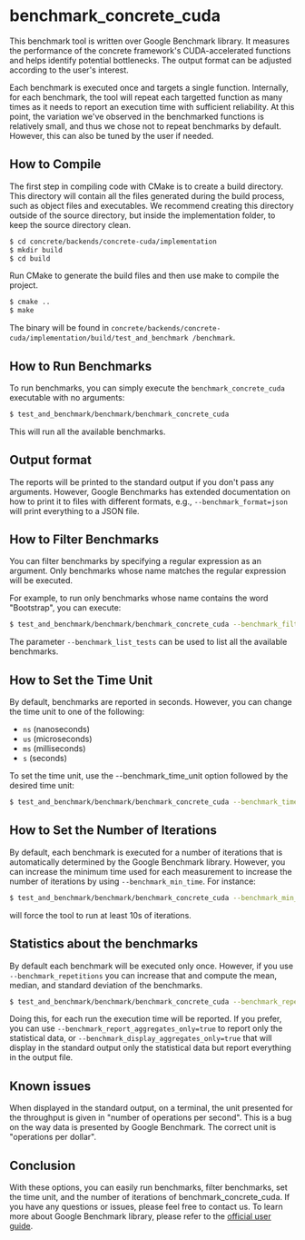 # benchmark_concrete_cuda

This benchmark tool is written over Google Benchmark library. It measures the performance of the concrete framework's CUDA-accelerated functions and helps identify potential bottlenecks. 
The output format can be adjusted according to the user's interest. 

Each benchmark is executed once and targets a single function. Internally, for each benchmark, the tool will repeat each targetted function as many times as it needs to report an execution time with sufficient reliability. At this point, the variation we've observed in the benchmarked functions is relatively small, and thus we chose not to repeat benchmarks by default. However, this can also be tuned by the user if needed.

## How to Compile

The first step in compiling code with CMake is to create a build directory. This directory will 
contain all the files generated during the build process, such as object files and executables. 
We recommend creating this directory outside of the source directory, but inside the 
implementation folder,  to keep the source directory clean.

```bash
$ cd concrete/backends/concrete-cuda/implementation
$ mkdir build
$ cd build
```

Run CMake to generate the build files and then use make to compile the project.

```bash
$ cmake ..
$ make
```

The binary will be found in `concrete/backends/concrete-cuda/implementation/build/test_and_benchmark
/benchmark`.

## How to Run Benchmarks

To run benchmarks, you can simply execute the `benchmark_concrete_cuda` executable with no arguments:

```bash
$ test_and_benchmark/benchmark/benchmark_concrete_cuda
```

This will run all the available benchmarks.

## Output format

The reports will be printed to the standard output if you don't pass any arguments. However, Google Benchmarks has extended documentation on how to print it to files with different formats, e.g., `--benchmark_format=json` will print everything to a JSON file.

## How to Filter Benchmarks

You can filter benchmarks by specifying a regular expression as an argument. Only benchmarks whose name matches the regular expression will be executed.

For example, to run only benchmarks whose name contains the word "Bootstrap", you can execute:

```bash
$ test_and_benchmark/benchmark/benchmark_concrete_cuda --benchmark_filter=Bootstrap
```

The parameter `--benchmark_list_tests` can be used to list all the available benchmarks. 

## How to Set the Time Unit

By default, benchmarks are reported in seconds. However, you can change the time unit to one of the following:

* `ns` (nanoseconds)
* `us` (microseconds)
* `ms` (milliseconds)
* `s` (seconds)

To set the time unit, use the --benchmark_time_unit option followed by the desired time unit:

```bash
$ test_and_benchmark/benchmark/benchmark_concrete_cuda --benchmark_time_unit=us
```

## How to Set the Number of Iterations

By default, each benchmark is executed for a number of iterations that is automatically determined by the Google Benchmark library. 
However, you can increase the minimum time used for each measurement to increase the number of 
iterations by using `--benchmark_min_time`. For instance:

```bash
$ test_and_benchmark/benchmark/benchmark_concrete_cuda --benchmark_min_time=10
```

 will force the tool to run at least 10s of iterations.

## Statistics about the benchmarks

By default each benchmark will be executed only once. However, if you use 
`--benchmark_repetitions` you can increase that and compute the mean, median, and standard 
deviation of the benchmarks. 

```bash
$ test_and_benchmark/benchmark/benchmark_concrete_cuda --benchmark_repetitions=10
```

Doing this, for each run the execution time will be reported. If you prefer, you can use 
`--benchmark_report_aggregates_only=true` to report only the statistical data, or 
`--benchmark_display_aggregates_only=true` that will display in the standard output only the 
statistical data but report everything in the output file. 

## Known issues

When displayed in the standard output, on a terminal, the unit presented for the throughput is given in "number of operations per second". This is a bug on the way data is presented by Google Benchmark. The correct unit is "operations per dollar".

## Conclusion

With these options, you can easily run benchmarks, filter benchmarks, set the time unit, and the number of iterations of benchmark_concrete_cuda. If you have any questions or issues, please feel free to contact us.
To learn more about Google Benchmark library, please refer to the [official user guide](https://github.com/google/benchmark/blob/main/docs/user_guide.md). 
